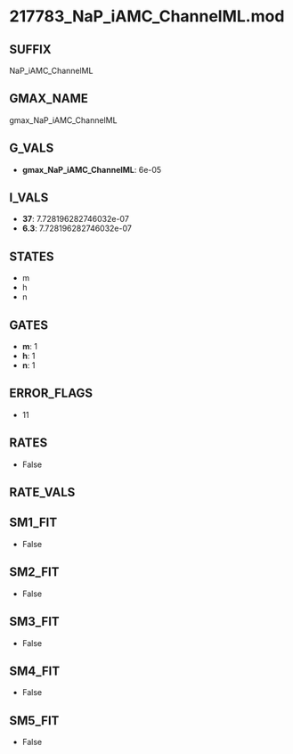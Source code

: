 # 217783_NaP_iAMC_ChannelML.mod

## SUFFIX

NaP_iAMC_ChannelML

## GMAX_NAME

gmax_NaP_iAMC_ChannelML

## G_VALS

- **gmax_NaP_iAMC_ChannelML**: 6e-05

## I_VALS

- **37**: 7.728196282746032e-07
- **6.3**: 7.728196282746032e-07

## STATES

- m
- h
- n

## GATES

- **m**: 1
- **h**: 1
- **n**: 1

## ERROR_FLAGS

- 11

## RATES

- False

## RATE_VALS


## SM1_FIT

- False

## SM2_FIT

- False

## SM3_FIT

- False

## SM4_FIT

- False

## SM5_FIT

- False

